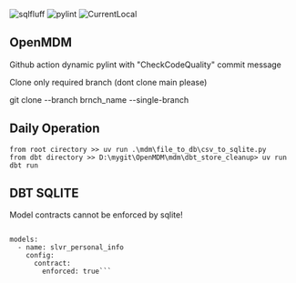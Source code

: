 ![sqlfluff](https://img.shields.io/badge/sql%20violations-46-red)
![pylint](https://img.shields.io/badge/pylint-6.64-red)
![CurrentLocal](https://img.shields.io/badge/machine-Latitude-brightgreen)

## OpenMDM

Github action dynamic pylint with "CheckCodeQuality" commit message 

Clone only required branch (dont clone main please)

git clone --branch brnch_name --single-branch <repo-url>

## Daily Operation

```
from root cirectory >> uv run .\mdm\file_to_db\csv_to_sqlite.py
from dbt directory >> D:\mygit\OpenMDM\mdm\dbt_store_cleanup> uv run dbt run
```
 
## DBT SQLITE

Model contracts cannot be enforced by sqlite!

```version: 2

models:
  - name: slvr_personal_info
    config:
      contract:
        enforced: true```


